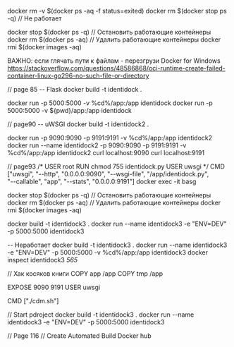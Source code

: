 docker rm -v $(docker ps -aq -f status=exited)
docker rm $(docker stop ps -q)  // Не работает

docker stop $(docker ps -q) // Остановить работающие контейнеры
docker rm $(docker ps -aq)  // Удалить работающие контейнеры
docker rmi $(docker images -aq)

ВАЖНО: если глячать пути к файлам - перезгрузи Docker for Windows
https://stackoverflow.com/questions/48586868/oci-runtime-create-failed-container-linux-go296-no-such-file-or-directory

// page 85
-- Flask
docker build -t identidock .

docker run -p 5000:5000 -v %cd%/app:/app identidock
docker run -p 5000:5000 -v ${pwd}/app:/app identidock

// page90
-- uWSGI
docker build -t identidock2 .

docker run -p 9090:9090 -p 9191:9191 -v %cd%/app:/app identidock2
docker run --name identidock2 -p 9090:9090 -p 9191:9191 -v %cd%/app:/app identidock2
curl localhost:9090
curl localhost:9191

// page93
/*
USER root
RUN chmod 755 identidock.py
USER uwsgi
*/
CMD ["uwsgi", "--http", "0.0.0.0:9090", "--wsgi-file", "/app/identidock.py", \
 "--callable", "app", "--stats", "0.0.0.0:9191"]
docker exec -it basg


docker stop $(docker ps -q) // Остановить работающие контейнеры
docker rm $(docker ps -aq)  // Удалить работающие контейнеры
docker rmi $(docker images -aq)

docker build -t identidock3 .
docker run --name identidock3 -e "ENV=DEV" -p 5000:5000 identidock3

-- Неработает
docker build -t identidock3 .
docker run --name identidock3 -e "ENV=DEV" -p 5000:5000 -v %cd%/app:/app identidock3
docker inspect identidock3 *565*

// Хак косяков книги
COPY app /app
COPY tmp /app

EXPOSE 9090 9191
USER uwsgi

CMD ["./cdm.sh"]

// Start pdroject
docker build -t identidock3 .
docker run --name identidock3 -e "ENV=DEV" -p 5000:5000 identidock3

// Page 116
// Create Automated Build Docker hub



